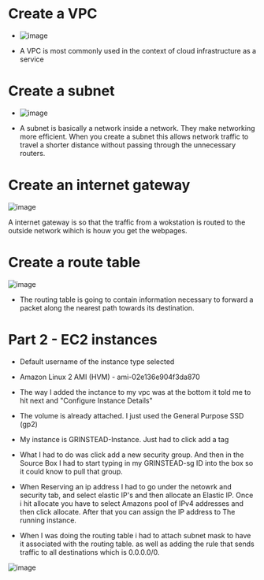 # Create a VPC

* ![image](https://user-images.githubusercontent.com/59849834/136311627-c74adb85-2ecc-4c85-8d10-4edd84d80ad2.png)

* A VPC is most commonly used in the context of cloud infrastructure as a service



# Create a subnet


* ![image](https://user-images.githubusercontent.com/59849834/136313222-bccda115-ab25-41f6-a1dc-19744fd1fe54.png)

* A subnet is basically a network inside a network. They make networking more efficient. When you create a subnet this allows network traffic to travel a shorter distance without passing through the unnecessary routers.


# Create an internet gateway

![image](https://user-images.githubusercontent.com/59849834/136315870-04b1f8e4-4c70-4178-9552-e95219842af1.png)

A internet gateway is so that the traffic from a wokstation is routed to the outside network wihich is houw you get the webpages.

# Create a route table


![image](https://user-images.githubusercontent.com/59849834/136316291-8a5e58ae-0a72-4aca-9437-fe2bab040a9d.png)

* The routing table is going to contain information necessary to forward a packet along the nearest path towards its destination.

# Part 2 - EC2 instances

* Default username of the instance type selected

* Amazon Linux 2 AMI (HVM) - ami-02e136e904f3da870

* The way I added the inctance to my vpc was at the bottom it told me to hit next and 
"Configure Instance Details"

* The volume is already attached. I just used the General Purpose SSD (gp2) 

* My instance is GRINSTEAD-Instance. Just had to click add a tag

* What I had to do was click add a new security group. And then in the Source Box I had
to start typing in my GRINSTEAD-sg ID into the box so it could know to pull that group.

* When Reserving an ip address I had to go under the netowrk and security tab, and select
elastic IP's and then allocate an Elastic IP. Once i hit allocate you have to select Amazons pool of IPv4 addresses and then click allocate. After that you can assign the IP address to
The running instance.

* When I was doing the routing table i had to attach subnet mask to have it associated with the routing table. as well as adding the rule that sends traffic to all destinations which is 0.0.0.0/0.

![image](https://user-images.githubusercontent.com/59849834/136489554-9c1f627b-8d41-40a5-b338-0026e3600e3d.png)




